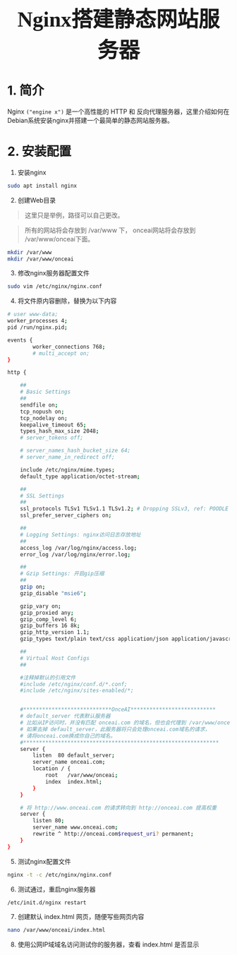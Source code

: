 ### <center> <font size=34 face="STKaiti"> Nginx搭建静态网站服务器 </font>    <!-- {docsify-ignore} -->

# 1. 简介

Nginx `("engine x")` 是一个高性能的 HTTP 和 反向代理服务器，这里介绍如何在Debian系统安装nginx并搭建一个最简单的静态网站服务器。

# 2. 安装配置

1. 安装nginx

``` bash
sudo apt install nginx
```

2. 创建Web目录

> 这里只是举例，路径可以自己更改。

> 所有的网站将会存放到 /var/www 下， onceai网站将会存放到 /var/www/onceai下面。

``` bash
mkdir /var/www
mkdir /var/www/onceai
```

3. 修改nginx服务器配置文件

``` bash
sudo vim /etc/nginx/nginx.conf
```

4. 将文件原内容删除，替换为以下内容

``` bash
# user www-data;
worker_processes 4;
pid /run/nginx.pid;

events {
        worker_connections 768;
        # multi_accept on;
}

http {

    ##
    # Basic Settings
    ##
    sendfile on;
    tcp_nopush on;
    tcp_nodelay on;
    keepalive_timeout 65;
    types_hash_max_size 2048;
    # server_tokens off;

    # server_names_hash_bucket_size 64;
    # server_name_in_redirect off;

    include /etc/nginx/mime.types;
    default_type application/octet-stream;

    ##
    # SSL Settings
    ##
    ssl_protocols TLSv1 TLSv1.1 TLSv1.2; # Dropping SSLv3, ref: POODLE
    ssl_prefer_server_ciphers on;

    ##
    # Logging Settings: nginx访问日志存放地址
    ##
    access_log /var/log/nginx/access.log;
    error_log /var/log/nginx/error.log;

    ##
    # Gzip Settings: 开启gip压缩
    ##
    gzip on;
    gzip_disable "msie6";

    gzip_vary on;
    gzip_proxied any;
    gzip_comp_level 6;
    gzip_buffers 16 8k;
    gzip_http_version 1.1;
    gzip_types text/plain text/css application/json application/javascript text/xml application/xml application/xml+rss text/javascript;

    ##
    # Virtual Host Configs
    ##

    #注释掉默认的引用文件
    #include /etc/nginx/conf.d/*.conf;
    #include /etc/nginx/sites-enabled/*;


    #****************************OnceAI***************************
    # default_server 代表默认服务器
    # 比如从IP访问时，并没有匹配 onceai.com 的域名，但也会代理到 /var/www/onceai 网站目录
    # 如果去掉 default_server，此服务器将只会处理onceai.com域名的请求，
    # 请将onceai.com换成你自己的域名。
    #**************************************************************
    server {
        listen  80 default_server;
        server_name onceai.com;
        location / {
            root   /var/www/onceai;
            index  index.html;
        }
    }

    # 将 http://www.onceai.com 的请求转向到 http://onceai.com 提高权重
    server {
        listen 80;
        server_name www.onceai.com;
        rewrite ^ http://onceai.com$request_uri? permanent;
    }
}
```

5. 测试nginx配置文件

``` bash
nginx -t -c /etc/nginx/nginx.conf
```

6. 测试通过，重启nginx服务器

``` bash
/etc/init.d/nginx restart
```

7. 创建默认 index.html 网页，随便写些网页内容

``` bash
nano /var/www/onceai/index.html
```

8. 使用公网IP域域名访问测试你的服务器，查看 index.html 是否显示
